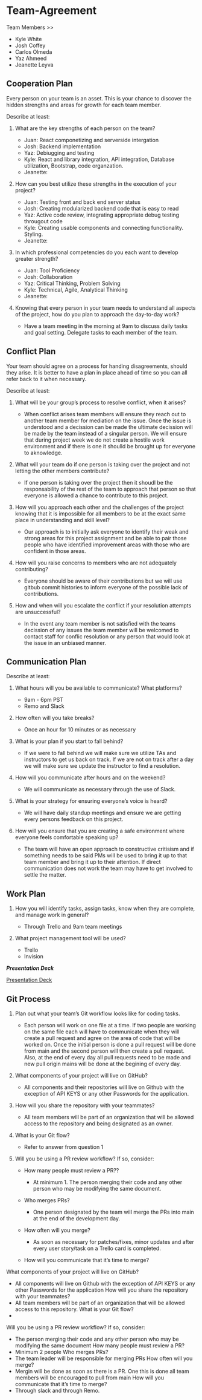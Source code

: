 # Team-Agreement

Team Members >>

- Kyle White
- Josh Coffey
- Carlos Olmeda
- Yaz Ahmeed
- Jeanette Leyva

## Cooperation Plan

Every person on your team is an asset. This is your chance to discover the hidden strengths and areas for growth for each team member.

Describe at least:

1. What are the key strengths of each person on the team?

   - Juan: React componetizing and serverside intergation
   - Josh: Backend implementation
   - Yaz: Debiugging and testing
   - Kyle: React and library integration, API integration, Database utilization, Bootstrap, code organzation.
   - Jeanette: 

2. How can you best utilize these strengths in the execution of your project?

    - Juan: Testing front and back end server status
    - Josh: Creating modularized backend code that is easy to read
    - Yaz: Active code review, integrating appropriate debug testing througout code
    - Kyle: Creating usable components and connecting functionality. Styling.
    - Jeanette: 


3. In which professional competencies do you each want to develop greater strength?

    - Juan: Tool Proficiency
    - Josh: Collaboration
    - Yaz:  Critical Thinking, Problem Solving
    - Kyle: Technical, Agile, Analytical Thinking
    - Jeanette:

4. Knowing that every person in your team needs to understand all aspects of the project, how do you plan to approach the day-to-day work?

    - Have a team meeting in the morning at 9am to discuss daily tasks and goal setting. Delegate tasks to each member of the team.

## Conflict Plan

Your team should agree on a process for handing disagreements, should they arise. It is better to have a plan in place ahead of time so you can all refer back to it when necessary.

Describe at least:

1. What will be your group’s process to resolve conflict, when it arises?

    - When conflict arises team members will ensure they reach out to another team member for mediation on the issue. Once the issue is understood and a decission can be made the ultimate decission will be made by the team instead of a singular person. We will ensure that during project week we do not create a hostile work environment and if there is one it shoulld be brought up for everyone to aknowledge.

2. What will your team do if one person is taking over the project and not letting the other members contribute?

    - If one person is taking over the project then it shoudl be the responsability of the rest of the team to approach that person so that everyone is allowed a chance to contribute to this project.

3. How will you approach each other and the challenges of the project knowing that it is impossible for all members to be at the exact same place in understanding and skill level?

    - Our approach is to initially ask everyone to identify their weak and strong areas for this project assignment and be able to pair those people who have identified improvement areas with those who are confident in those areas.

4. How will you raise concerns to members who are not adequately contributing?

    - Everyone should be aware of their contributions but we will use gitbub commit histories to inform everyone of the possible lack of contributions.

5. How and when will you escalate the conflict if your resolution attempts are unsuccessful?

    - In the event any team member is not satisfied with the teams decission of any issues the team member will be welcomed to contact staff for conflic resolution or any person that would look at the issue in an unbiased manner.

## Communication Plan

Describe at least:

1. What hours will you be available to communicate? What platforms?

    - 9am - 6pm PST
    - Remo and Slack

2. How often will you take breaks?

    - Once an hour for 10 minutes or as necessary

3. What is your plan if you start to fall behind?

    - If we were to fall behind we will make sure we utilize TAs and instructors to get us back on track. If we are not on track after a day we will make sure we update the instructor to find a resolution.

4. How will you communicate after hours and on the weekend?

    - We will communicate as necessary through the use of Slack.

5. What is your strategy for ensuring everyone’s voice is heard?

    - We will have daily standup meetings and ensure we are getting every persons feedback on this project.

6. How will you ensure that you are creating a safe environment where everyone feels comfortable speaking up?

    - The team will have an open approach to constructive critisism and if something needs to be said PMs will be used to bring it up to that team member and bring it up to their attention. If direct communication does not work the team may have to get involved to settle the matter.

## Work Plan

1. How you will identify tasks, assign tasks, know when they are complete, and manage work in general?

    - Through Trello and 9am team meetings

2. What project management tool will be used?

    - Trello
    - Invision

**_Presentation Deck_**

[Presentation Deck](https://docs.google.com/presentation/d/1i-CpCfBDrawsYBHNt4-2Tas5v0JRtMdeJ8u5kgVdt2s/edit?usp=sharing)

## Git Process

1. Plan out what your team’s Git workflow looks like for coding tasks.

    - Each person will work on one file at a time. If two people are working on the same file each will have to communicate when they will create a pull request and agree on the area of code that will be worked on. Once the initial person is done a pull request will be done from main and the second person will then create a pull request. Also, at the end of every day all pull requests need to be made and new pull origin mains will be done at the begining of every day.

2. What components of your project will live on GitHub?

    - All components and their repositories will live on Github with the exception of API KEYS or any other Passwords for the application.

3. How will you share the repository with your teammates?

    - All team members will be part of an organization that will be allowed access to the repository and being designated as an owner.

4. What is your Git flow?

    - Refer to answer from question 1

5. Will you be using a PR review workflow? If so, consider:

    - How many people must review a PR??

        - At minimum 1. The person merging their code and any other person who may be modifying the same document.

    - Who merges PRs?

        - One person designated by the team will merge the PRs into main at the end of the development day.

    - How often will you merge?

        - As soon as necessary for patches/fixes, minor updates and after every user story/task on a Trello card is completed.

    - How will you communicate that it’s time to merge?

What components of your project will live on GitHub?
- All components will live on Github with the exception of API KEYS or any other Passwords for the application 
How will you share the repository with your teammates?
- All team members will be part of an organization that will be allowed access to this repository. 
What is your Git flow?
- 
Will you be using a PR review workflow? If so, consider:
- The person merging their code and any other person who may be modifying the same document 
How many people must review a PR?
- Minimum 2 people
Who merges PRs?
- The team leader will be responsible for merging PRs
How often will you merge?
- Mergin will be done as soon as there is a PR. One this is done all team members will be encouraged to pull from main
How will you communicate that it’s time to merge?
- Through slack and through Remo.
